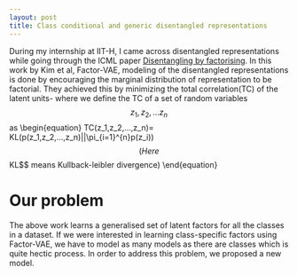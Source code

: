 ```yaml
---
layout: post
title: Class conditional and generic disentangled representations
---
```


During my internship at IIT-H, I came across disentangled representations while going through the ICML paper [Disentangling by factorising](https://arxiv.org/pdf/1802.05983.pdf). In this work by Kim et al, Factor-VAE, modeling of the disentangled representations is done by encouraging the marginal distribution of representation to be factorial. They achieved this by minimizing the total correlation(TC) of the latent units- where we define the TC of a set of random variables $$z_1,z_2,...z_n$$ as 
\begin{equation}
  TC(z_1,z_2,...,z_n)= KL(p(z_1,z_2,...,z_n)||\pi_{i=1}^{n}p(z_i))$$(Here $$KL$$ means Kullback-leibler divergence)
\end{equation}
# Our problem

The above work learns a generalised set of latent factors for all the classes in a dataset. If we were interested in learning class-specific factors using Factor-VAE, we have to model as many models as there are classes which is quite hectic process. In order to address this problem, we proposed a new model. 

